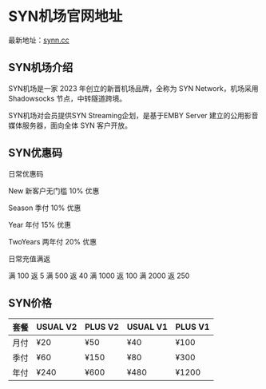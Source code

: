 # SYN机场官网地址

最新地址：[synn.cc](https://watashi.synn.moe/register?code=8nCjHePL)

## SYN机场介绍

SYN机场是一家 2023 年创立的新晋机场品牌，全称为 SYN Network，机场采用 Shadowsocks 节点，中转隧道跨境。

SYN机场对会员提供SYN Streaming企划，是基于EMBY Server 建立的公用影音媒体服务器，面向全体 SYN 客户开放。

## SYN优惠码

日常优惠码

New 新客户无门槛 10% 优惠

Season 季付 10% 优惠

Year 年付 15% 优惠

TwoYears 两年付 20% 优惠

日常充值满返

满 100 返 5
满 500 返 40
满 1000 返 100
满 2000 返 250

## SYN价格

|套餐|USUAL V2|PLUS V2|USUAL V1|PLUS V1|
|----|----|----|----|----|
|月付|¥20|¥50|¥40|¥100|
|季付|¥60|¥150|¥80|¥300|
|年付|¥240|¥600|¥480|¥1200|


